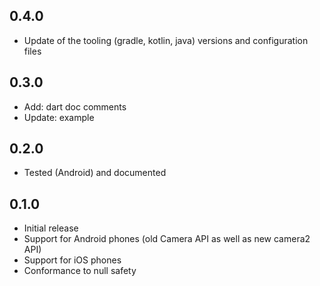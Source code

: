 ## 0.4.0

* Update of the tooling (gradle, kotlin, java) versions and configuration files

## 0.3.0

* Add: dart doc comments
* Update: example

## 0.2.0

* Tested (Android) and documented

## 0.1.0

* Initial release
* Support for Android phones (old Camera API as well as new camera2 API)
* Support for iOS phones
* Conformance to null safety
